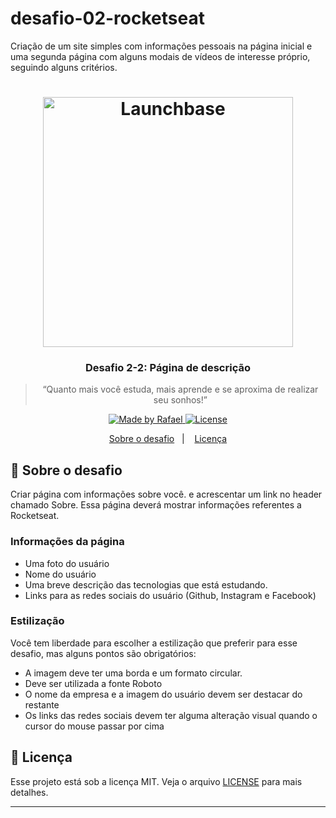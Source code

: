# desafio-02-rocketseat
Criação de um site simples com informações pessoais na página inicial e uma segunda página com alguns modais de vídeos de interesse próprio, seguindo alguns critérios.

<h1 align="center">
    <img alt="Launchbase" src="https://storage.googleapis.com/golden-wind/bootcamp-launchbase/logo.png" width="400px" />
</h1>



<h3 align="center">
  Desafio 2-2: Página de descrição
</h3>

<blockquote align="center">“Quanto mais você estuda, mais aprende e se aproxima de realizar seu sonhos!”</blockquote>

<p align="center">

  <a href="https://rocketseat.com.br">
    <img alt="Made by Rafael" src="https://img.shields.io/badge/made%20by-Rafael-%23F8952D">
  </a>

  <a href="LICENSE" >
    <img alt="License" src="https://img.shields.io/badge/license-MIT-%23F8952D">
  </a>

</p>

<p align="center">
  <a href="#rocket-sobre-o-desafio">Sobre o desafio</a>&nbsp;&nbsp;&nbsp;|&nbsp;&nbsp;&nbsp;
  <a href="#memo-licença">Licença</a>
</p>

## :rocket: Sobre o desafio

Criar página com informações sobre você. e acrescentar um link no header chamado Sobre. Essa página deverá mostrar informações referentes a Rocketseat.

### Informações da página

- Uma foto do usuário
- Nome do usuário
- Uma breve descrição das tecnologias que está estudando.
- Links para as redes sociais do usuário (Github, Instagram e Facebook)

### Estilização

Você tem liberdade para escolher a estilização que preferir para esse desafio, mas alguns pontos são obrigatórios:

- A imagem deve ter uma borda e um formato circular.
- Deve ser utilizada a fonte Roboto
- O nome da empresa e a imagem do usuário devem ser destacar do restante
- Os links das redes sociais devem ter alguma alteração visual quando o cursor do mouse passar por cima


## :memo: Licença

Esse projeto está sob a licença MIT. Veja o arquivo [LICENSE](../LICENSE) para mais detalhes.

---
